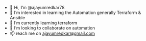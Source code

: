 - 👋 Hi, I’m @ajayumredkar78
- 👀 I’m interested in learning the Automation generally Terraform & Ansible
- 🌱 I’m currently learning terraform 
- 💞️ I’m looking to collaborate on automation
- 📫 reach me on ajayumredkar@gmail.com

<!---
ajayumredkar78/ajayumredkar78 is a ✨ special ✨ repository because its `README.md` (this file) appears on your GitHub profile.
You can click the Preview link to take a look at your changes.
--->
